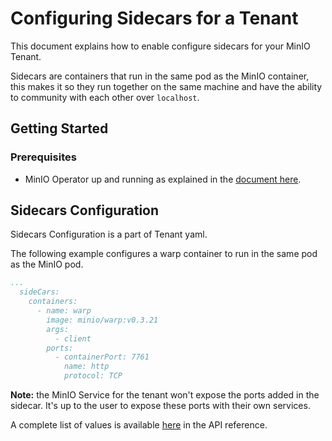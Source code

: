 # Configuring Sidecars for a Tenant

This document explains how to enable configure sidecars for your MinIO Tenant.

Sidecars are containers that run in the same pod as the MinIO container, this makes it so they run together on the same machine and have the ability to community with each other over `localhost`.

## Getting Started

### Prerequisites

- MinIO Operator up and running as explained in the [document here](https://github.com/minio/operator#operator-setup).

## Sidecars Configuration

Sidecars Configuration is a part of Tenant yaml. 

The following example configures a warp container to run in the same pod as the MinIO pod.

```yaml
...
  sideCars:
    containers:
      - name: warp
        image: minio/warp:v0.3.21
        args:
          - client
        ports:
          - containerPort: 7761
            name: http
            protocol: TCP
```

**Note:** the MinIO Service for the tenant won't expose the ports added in the sidecar. It's up to the user to expose these ports with their own services.

A complete list of values is available [here](tenat_crd.adoc##sidecars) in the API reference.